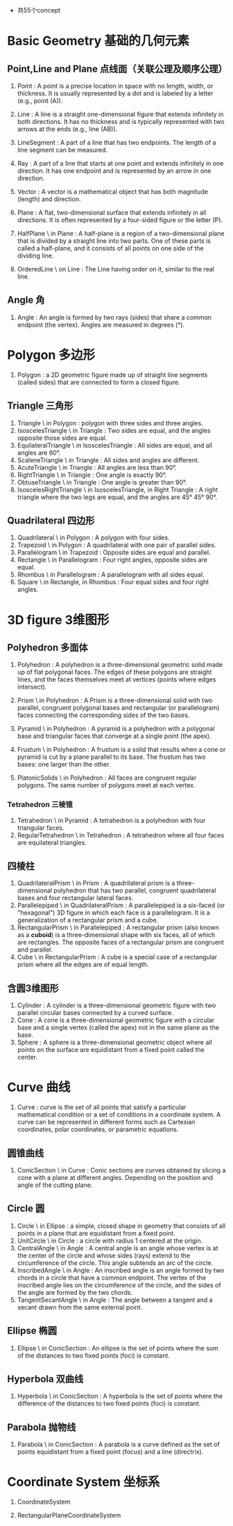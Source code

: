 - 共55个concept

# Basic Geometry 基础的几何元素
## Point,Line and Plane 点线面（关联公理及顺序公理）
1. Point : A point is a precise location in space with no length, width, or thickness. It is usually represented by a dot and is labeled by a letter (e.g., point \(A\)).
2. Line : A line is a straight one-dimensional figure that extends infinitely in both directions. It has no thickness and is typically represented with two arrows at the ends (e.g., line \(AB\)).
3. LineSegment : A part of a line that has two endpoints. The length of a line segment can be measured.
4. Ray : A part of a line that starts at one point and extends infinitely in one direction. It has one endpoint and is represented by an arrow in one direction.

5. Vector : A vector is a mathematical object that has both magnitude (length) and direction.

6. Plane : A flat, two-dimensional surface that extends infinitely in all directions. It is often represented by a four-sided figure or the letter \(P\).
7. HalfPlane \\ in Plane : A half-plane is a region of a two-dimensional plane that is divided by a straight line into two parts. One of these parts is called a half-plane, and it consists of all points on one side of the dividing line.

8. OrderedLine \\ on Line : The Line having order on it, similar to the real line.

## Angle 角
1. Angle : An angle is formed by two rays (sides) that share a common endpoint (the vertex). Angles are measured in degrees (°).


# Polygon 多边形
1. Polygon : a 2D geometric figure made up of straight line segments (called sides) that are connected to form a closed figure.

## Triangle 三角形
1. Triangle \\ in Polygon : polygon with three sides and three angles.
2. IsoscelesTriangle \\ in Triangle : Two sides are equal, and the angles opposite those sides are equal.
3. EquilateralTriangle \\ in IsoscelesTriangle : All sides are equal, and all angles are 60°.
4. ScaleneTriangle \\ in Triangle : All sides and angles are different.
5. AcuteTriangle \\ in Triangle : All angles are less than 90°.
6. RightTriangle \\ in Triangle : One angle is exactly 90°.
7. ObtuseTriangle \\ in Triangle : One angle is greater than 90°.
8. IsoscelesRightTriangle \\ in IsoscelesTriangle, in Right Triangle : A right triangle where the two legs are equal, and the angles are 45° 45° 90°.

## Quadrilateral 四边形
1. Quadrilateral \\ in Polygon : A polygon with four sides.
2. Trapezoid \\ in Polygon : A quadrilateral with one pair of parallel sides.
3. Parallelogram \\ in Trapezoid : Opposite sides are equal and parallel.
4. Rectangle \\ in Parallelogram : Four right angles, opposite sides are equal.
5. Rhombus \\ in Parallelogram : A parallelogram with all sides equal.
6. Square \\ in Rectangle, in Rhombus : Four equal sides and four right angles.

# 3D figure 3维图形

## Polyhedron 多面体
1. Polyhedron : A polyhedron is a three-dimensional geometric solid made up of flat polygonal faces. The edges of these polygons are straight lines, and the faces themselves meet at vertices (points where edges intersect).
2. Prism \\ in Polyhedron : A Prism is a three-dimensional solid with two parallel, congruent polygonal bases and rectangular (or parallelogram) faces connecting the corresponding sides of the two bases.
3. Pyramid \\ in Polyhedron : A pyramid is a polyhedron with a polygonal base and triangular faces that converge at a single point (the apex).
4. Frustum \\ in Polyhedron : A frustum is a solid that results when a cone or pyramid is cut by a plane parallel to its base. The frustum has two bases: one larger than the other.

5. PlatonicSolids \\ in Polyhedron : All faces are congruent regular polygons. The same number of polygons meet at each vertex.

### Tetrahedron 三棱锥
1. Tetrahedron \\ in Pyramid : A tetrahedron is a polyhedron with four triangular faces.
2. RegularTetrahedron \\ in Tetrahedron : A tetrahedron where all four faces are equilateral triangles.

## 四棱柱
1. QuadrilateralPrism \\ in Prism : A quadrilateral prism is a three-dimensional polyhedron that has two parallel, congruent quadrilateral bases and four rectangular lateral faces.
2. Parallelepiped \\ in QuadrilateralPrism : A parallelepiped is a six-faced (or "hexagonal") 3D figure in which each face is a parallelogram. It is a generalization of a rectangular prism and a cube.
3. RectangularPrism \\ in Parallelepiped : A rectangular prism (also known as a **cuboid**) is a three-dimensional shape with six faces, all of which are rectangles. The opposite faces of a rectangular prism are congruent and parallel.
4. Cube \\ in RectangularPrism : A cube is a special case of a rectangular prism where all the edges are of equal length.

## 含圆3维图形
1. Cylinder : A cylinder is a three-dimensional geometric figure with two parallel circular bases connected by a curved surface.
2. Cone : A cone is a three-dimensional geometric figure with a circular base and a single vertex (called the apex) not in the same plane as the base.
3. Sphere : A sphere is a three-dimensional geometric object where all points on the surface are equidistant from a fixed point called the center.


# Curve 曲线
1. Curve : curve is the set of all points that satisfy a particular mathematical condition or a set of conditions in a coordinate system. A curve can be represented in different forms such as Cartesian coordinates, polar coordinates, or parametric equations.

##  圆锥曲线
1. ConicSection \\ in Curve : Conic sections are curves obtained by slicing a cone with a plane at different angles. Depending on the position and angle of the cutting plane.

## Circle 圆
1. Circle \\ in Ellipse : a simple, closed shape in geometry that consists of all points in a plane that are equidistant from a fixed point.
2. UnitCircle \\ in Circle : a circle with radius 1 centered at the origin.
3. CentralAngle \\ in Angle : A central angle is an angle whose vertex is at the center of the circle and whose sides (rays) extend to the circumference of the circle. This angle subtends an arc of the circle.
4. InscribedAngle \\ in Angle : An inscribed angle is an angle formed by two chords in a circle that have a common endpoint. The vertex of the inscribed angle lies on the circumference of the circle, and the sides of the angle are formed by the two chords.
5. TangentSecantAngle \\ in Angle : The angle between a tangent and a secant drawn from the same external point.

## Ellipse 椭圆
1. Ellipse \\ in ConicSection : An ellipse is the set of points where the sum of the distances to two fixed points (foci) is constant.

##  Hyperbola 双曲线
1. Hyperbola \\ in ConicSection : A hyperbola is the set of points where the difference of the distances to two fixed points (foci) is constant.

## Parabola 抛物线
1. Parabola \\ in ConicSection : A parabola is a curve defined as the set of points equidistant from a fixed point (focus) and a line (directrix).

# Coordinate System 坐标系


1. CoordinateSystem

2. RectangularPlaneCoordinateSystem
